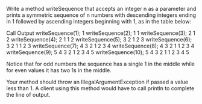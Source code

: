 Write a method writeSequence that accepts an integer n as a parameter and prints a symmetric sequence of n numbers with descending integers ending in 1 followed by ascending integers beginning with 1, as in the table below:

Call				Output
writeSequence(1);	1
writeSequence(2);	1 1
writeSequence(3);	2 1 2
writeSequence(4);	2 1 1 2
writeSequence(5);	3 2 1 2 3
writeSequence(6);	3 2 1 1 2 3
writeSequence(7);	4 3 2 1 2 3 4
writeSequence(8);	4 3 2 1 1 2 3 4
writeSequence(9);	5 4 3 2 1 2 3 4 5
writeSequence(10);	5 4 3 2 1 1 2 3 4 5

Notice that for odd numbers the sequence has a single 1 in the middle while for even values it has two 1s in the middle.

Your method should throw an IllegalArgumentException if passed a value less than 1. A client using this method would have to call println to complete the line of output. 
	